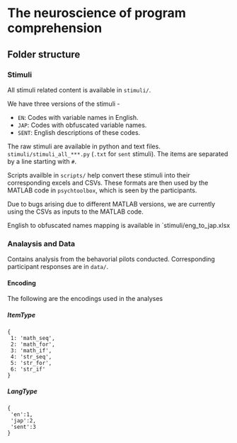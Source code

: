 # The neuroscience of program comprehension

## Folder structure

### Stimuli
All stimuli related content is available in `stimuli/`.

We have three versions of the stimuli -
- `EN`: Codes with variable names in English.
- `JAP`: Codes with obfuscated variable names.
- `SENT`: English descriptions of these codes.


The raw stimuli are available in python and text files. `stimuli/stimuli_all_***.py` (`.txt` for `sent` stimuli). The items are separated by a line starting with `#`.

Scripts availble in `scripts/` help convert these stimuli into their corresponding excels and CSVs. These formats are then used by the MATLAB code in `psychtoolbox`, which is seen by the participants.

Due to bugs arising due to different MATLAB versions, we are currently using the CSVs as inputs to the MATLAB code.

English to obfuscated names mapping is available in `stimuli/eng_to_jap.xlsx

### Analaysis and Data
Contains analysis from the behavorial pilots conducted. Corresponding participant responses are in `data/`.

#### Encoding
The following are the encodings used in the analyses
##### ItemType
```
{
 1: 'math_seq',
 2: 'math_for',
 3: 'math_if',
 4: 'str_seq',
 5: 'str_for',
 6: 'str_if'
}
```

##### LangType
```
{
 'en':1,
 'jap':2, 
 'sent':3
}
```
